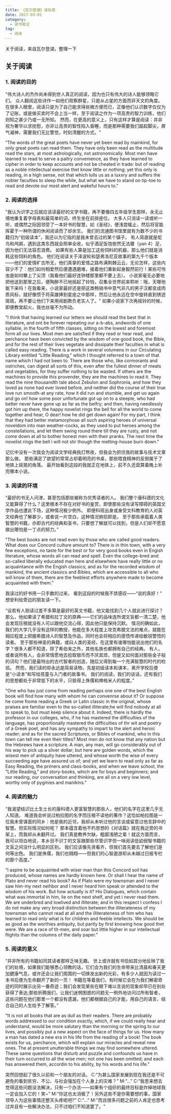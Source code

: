 ```yaml
---
title: 《瓦尔登湖》读后感
date: 2017-03-01
category:
  - 读书笔记
tag:
  - 阅读
---
```


关于阅读，来自瓦尔登湖，整理一下
<!--more-->

## 关于阅读

### 1. 阅读的目的

"伟大诗人的杰作尚未得到世人真正的阅读，因为也只有伟大的诗人能够领略它们。
众人翻阅这些诗作一如他们观察群星，只是从占星的方面而非天文的角度。
在很多人眼里，阅读只是为了自己能求得些微方便而已，正像他们认识数字仅仅为了记账，或是做买卖时不会上当一样，至于阅读之作为一项高贵的智力训练，他们则知之甚少乃或一无所知。
然而，在更高的意义上，只有这样才算是阅读：并非视为奢华以求抚慰，亦非让高贵的智性陷入昏睡，而是那种需要我们踮起脚尖，屏气凝神，需要我们无比警觉，时刻清醒的方式。"

“The words of the great poets have never yet been read by mainkind, for only great poets can read them.
They have only been read as the multitude read the stars, at most astrologically, not astronomically.
Most men have learned to read to serve a paltry convenience, as they have learned to cipher in order to keep accounts and not be cheated in trade: but of reading as a noble intellectual exercise thet know little or nothing;
yet this only is reading, in a high sense, not that which lulls us as a luxxry and suffers the nobler faculties to sleep the while, but what we have to stand on tip-toe to read and devote our most alert and wakeful hours to.” 

### 2. 阅读的选择

"我认为识字之后就应该读最好的文学书籍，再不要像四五年级学生那样，永无止境地重复着字母表和最简单的词，终生坐在前排座位。
大多人只消读一读或听一听，或偶然之际因领受了一本好书的智慧，如《圣经》，便浅尝辄止，然后将官能挥霍于一种所谓的休闲阅读而了却余生。
我们的流通图书馆里就有为数不少的书籍归为“初级读本”，我还以为它指的是我未曾去过的某个镇子。
有人简直就是鸵鸟和鸬鹚，遇到这类东西就会照单全收，似乎酒足饭饱依然无法餍（yan 4）足，因为他们无法容忍浪费。
如果有些人算是加工这些饲料的机器，那么他们就是消耗这些饲料的角色。
他们在阅读关于泽波轮和瑟弗洛尼亚故事的第九千个版本——他们的爱情旷古所无，他们真挚的爱情之路布满荆棘云云，无论怎样，这些内容少不了：他们如何相爱然后便遭遇磨难，接着他们重新起身毅然前行！某些可怜虫是如何攀上了尖顶（我看他们最好连钟楼那里都不要上去）。
小说家毫无必要地把他送到那里之后，便陶醉不已地摇起了铃铛，召集全世界前来聆听：哦，天哪他能下来吗！在我看来，小说家最好还是把这类畅销书中意气非凡的男子汉都变成肉质风标，就好像惯于将英雄捧到星座之中那样，然后让他永远在空中旋转直到锈迹斑斑，再不要让他们下来用闹剧欺负老实人了。"
如果小说家下次再摇铃的时候，即便教堂起火，我也丝毫不为所动。

"I think that having learned our letters we should read the best that in literature, and ont be forever repeating our a-b-abs, andwords of one syllable, in the fourth of fifth classes, sitting on the lowest and foremost form all our lives.
Most men are satisfied if they read or hear read, and perchance have been convicted by the wisdom of one good book, the Bible, and for the rest of their lives vegetate and dissipate their faculties in what is called easy reading.
There is a work in several volumens in our Circulating Library entitled "Little Reading," which I thought referred to a town of that name which I had not been to.
There are those who, like cormorants and ostriches, can digest all sorts of this, even after the fullest dinner of meats and vegetables, for they suffer nothing to be wasted.
If others are the machines to provide this provender, they are the machines to read it.
They read the nine thousandth tale about Zebulon and Sophronia, and how they loved as none had ever loved before, and neither did the course of their true love run smooth-at any rate, how it did run and stumble, and get uo again and go on!
how some poor unfortunate got up on to a steeple, who had better never have gone up as far as the belfry;
and then, having needlessly got him up there, the happy novelist rings the bell for all the world to come together and hear, O dear! how he did get down again! For my part, I think that they had better metamorphose all such aspiring heroes of universal noveldom into man weather-cocks, as they used to put heroes among the constellations, and let them swing round there till they are rusty, and not come down at all to bother honest men with their pranks.
The next time the novelist rings the bell i will not stir though the metting-house burn down."

记忆中没有一次我会为阅读文学经典挑灯熬夜，但我会为抓住我的故事与技术文章那么做。
那些满足了欲望的常常占却着明亮的书桌，那些喂食精神的反倒属于了地铁上摇晃的角落。
最开始看到这段的我就正在地铁上，前不久还盘算着晚上补完哪本小说。

### 3. 阅读的环境

“最好的书无人问津，甚至包括那些被称为优秀读者的人。
我们整个康科德的文化又能算得了什么？这里根本不存在对好书的鉴赏，即使那些没有读写障碍的英国文学作品也遭此下场，这种情况极少例外。
即便科班出身或身受文科教育的人对英文经典也了解甚少，或者说一片空白，这种情况俯拾即是。
至于那些承载着人类智慧的书籍，亦即古代的经典和圣书，只要想了解就可以找到，但是人们却不愿意做出哪怕是一丁点的努力。”

"The best books are not read even by those who are called good readers.
What does our Concord culture amount to? There is in thin town, with a very few exceptions, no taste for the best or for very good books even in Engish literature, whose words all can read and spell.
Even the college-bred and so-called liberally educated man here and elsewhere have really little or no acquaintance with the Engish classics;
and as for the recorded wisdom of mankind, the ancient classics and Bibles, which are accessible to all who will know of them, there are the feeblest efforts anywhere made to become acquainted with them."

我读过的好书用一只手数的过来，
看到这段的时候我不禁感叹——“说的真好！”
想安利给旁边的朋友读一下。

“设若有人刚读过差不多算是最好的英文书籍，他又能找到几个人就此进行探讨？
那么，他如果读了希腊和拉丁文的原典——它们的品味连所谓文盲都一清二楚，他会发现压根就没有人可以跟他交流心得，因此他只能保持沉默。
情况的确如此，我们的大学几乎没有这样的教授，他能在多大程度上攻克希腊文法的难点，就能在相应程度上把握希腊诗人的智慧及作品，同时也会将相应的感悟传递给敏锐警悟的读者。
至于那些神圣的典籍，或曰人类的圣经，在这里有谁哪怕能说出他们的名字？很多人都不知道，除了希伯来之外，其他名族也都拥有自己的经典。
有人，或者说所有人，会非常情愿地去拾取银币而不厌其烦，但是又如何面对那些金子般的词句？他们是最特出的古代智者的创造，随后又得到每一个充满智慧的时代的检验。
然而，我们读的却永远是简易读物，先是初级读本和课本，离开学校后便是“小读本”和写给孩童与入门者的故事书。
我们的阅读，我们的谈话，还有我们的思想都处于非常低下的水平，只抵得上侏儒和俾格米人的程度。”

"One who has just come from reading perhaps one one of the best English book will find how many with whom he can convenrse about it?
Or suppose he come frome reading a Greek or Latin classic in the original, whose praises are familiar even to the so-called illiterate;he will find nobody at all to speak to, but must keep silence about it.
Indeed, there is hardly the professor in our colleges, who, if he has mastered the difficulties of the language, has proportionally mastered the difficulties of thr wit and poetry of a Greek poet, and has any sympathy to impart to the alert and heroic reader;
and as for the sacred Scriptures, or Bibles of mankind, who in this town can tell me even their titles? Most men do not know that any nation but the Hebrews have a scripture.
A man, any man, will go considerably out of his way to pick up a sliver dollar; but here are golden words, which the wisest men of antiquity have uttered, and whose worth the wise of every succeeding age have assured us of;
and yet we learn to read only as far as Easy Reading, the primers and class-books, and when we leave school, the "Little Reading," and story-books, which are for boys and beginners;
and our reading, our conversation and thinking, are all on a very low level, worthy only of pygmies and manikins."

### 4. 阅读的魅力

“我渴望结识比土生土长的康科德人更富智慧的那些人，他们的名字在这里几乎无人知道。
难道我会听说过柏拉图的名字而压根不读他的著作？这恰如柏拉图是一位我未曾谋面的同乡：他是我的近邻，我却从未听过他的言谈或留意过他言辞中的智慧。但实际情况如何呢？
那本蕴含着他不朽思想的《对话篇》就在我近旁的书架上，而我却从未翻开过。
我们真是教养欠缺，粗鄙浅陋之辈！就这方面而言，我可以坦白地说，本乡目不识丁的文盲跟那些尽管识字但一味阅读低幼弱智书籍的文盲之间没什么明显的区别。
我们应该像先贤看齐，但我们首先要去了解他们是何等出色。
我们是侏儒，我们也翱翔——但我们的心智遨游却从未越过日报专栏的那个高度。”

“I aspire to be acquainted with wiser man than this Concord soil has produced, whose names are hardly known here.
Or shall I hear the name of Plato and never read his book? As if Plato were my townsman and I never saw him-my next neihbor and I never heard him speak or attended to the wisdom of his work. But how actually is it?
His Dialogues, which contain what was immortal in him, lie on the next shelf, and yet i never read them.
We are underbred and lowlived and illiterate; and in this respect I confess I do not make any very broad distinction between the illiterateness of my townsman who cannot read at all and the illiterateness of him who has learned to read only what is for children and feeble intellects.
We should be as good as the worthies antiquity, but partly by first knowing how good thet were.
We are a race of tit-men, and soar but little higher in our intellectual flighits than the columns of the daily paper.”

### 5. 阅读的意义

“并非所有的书籍如同其读者那样乏味无趣。
世上或许就有书恰如其分地反映了我们的处境，如果我们能够悉心领教的话，它们会为我们的生命带来比清晨和春天更加健康气息，或许还会让我们周围的一切焕发出新的光彩，有多少人就因为读过一本书后便为生命翻开了新的一页！
书籍在等着我们，有时候它会在为我们解密奇迹的同时展示出另一番奇迹；我们会发现某些在眼下难以言说的现象却早已在别处获得了表达;那些折腾我们，让我们迷惘困惑的问题无一例外地访问过所有智者，这些问题在他们那里一个都没有遗漏，他们都根据自己的才能，用自己的语言，结合自己的人生给予了解答。”

"It is not all books that are as dull as their readers.
There are probably words addressed to our condition exactly, which, if we could really hear and understand, would be more salutary than the morning or the spring to our lives, and possibly put a new aspect on the face of things for us. How many a man has dated a new era in his life from the reading of a book!
The book exists for us, perchance, which will explain our miracles and reveal new ones. The at present unuttersble things we may find somewhere uttered. These same questions that disturb and puzzle and confounds us have in their turn occurred to all the wise men; not one has been omitted; and each has answered them, accordin to his ability, by his words and his life."

突然回想起了很久以前和一个朋友的对话。
C:“为甚么国家发展到现在我还是不可避免的看到贫穷、不公、与社会强加在个人身上的灾难？”
M:“...”
C:“我思来想去觉得这些问题没法解决，只有一个办法——如果有个组织的最终目标是炸掉地球我一定会加入它的！笑~”
M:“你这也太消极了！另外这些不是你需要想的事，国家领导人为这些事情还整天头疼呢吧?”
C:"..."
M:"而且很多问题之前的人肯定也思考过并且有一些解决办法，只不过咱们不知道罢了。"